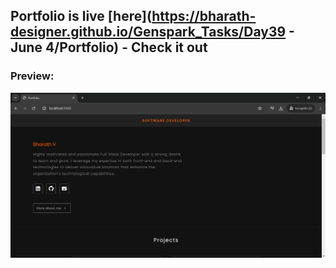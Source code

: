 ## Portfolio is live [here](https://bharath-designer.github.io/Genspark_Tasks/Day39 - June 4/Portfolio) - Check it out


### Preview:
![](Portfolio_output.png)